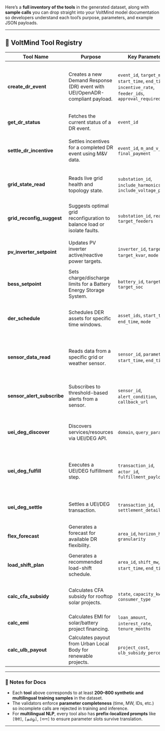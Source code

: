 Here’s a **full inventory of the tools** in the generated dataset, along with **sample calls** you can drop straight into your VoltMind model documentation so developers understand each tool’s purpose, parameters, and example JSON payloads.

---

## **📜 VoltMind Tool Registry**

| Tool Name                    | Purpose                                                                      | Key Parameters                                                                                         | Sample Call                                                                                                                                                                                                                                                    |
| ---------------------------- | ---------------------------------------------------------------------------- | ------------------------------------------------------------------------------------------------------ | -------------------------------------------------------------------------------------------------------------------------------------------------------------------------------------------------------------------------------------------------------------- |
| **create\_dr\_event**        | Creates a new Demand Response (DR) event with UEI/OpenADR-compliant payload. | `event_id`, `target_mw`, `start_time`, `end_time`, `incentive_rate`, `feeder_ids`, `approval_required` | `json { "name": "create_dr_event", "parameters": { "event_id": "DR-2025-001", "target_mw": 3.5, "start_time": "2025-08-15T18:00", "end_time": "2025-08-15T21:00", "incentive_rate": 4.5, "feeder_ids": ["FD-1101", "FD-1102"], "approval_required": true } } ` |
| **get\_dr\_status**          | Fetches the current status of a DR event.                                    | `event_id`                                                                                             | `json { "name": "get_dr_status", "parameters": { "event_id": "DR-2025-001" } } `                                                                                                                                                                               |
| **settle\_dr\_incentive**    | Settles incentives for a completed DR event using M\&V data.                 | `event_id`, `m_and_v_links`, `final_payment`                                                           | `json { "name": "settle_dr_incentive", "parameters": { "event_id": "DR-2025-001", "m_and_v_links": ["https://mv-data/discom1/dr001.csv"], "final_payment": 158000 } } `                                                                                        |
| **grid\_state\_read**        | Reads live grid health and topology state.                                   | `substation_id`, `include_harmonics`, `include_voltage_profile`                                        | `json { "name": "grid_state_read", "parameters": { "substation_id": "SS-DEL-003", "include_harmonics": true, "include_voltage_profile": true } } `                                                                                                             |
| **grid\_reconfig\_suggest**  | Suggests optimal grid reconfiguration to balance load or isolate faults.     | `substation_id`, `reason`, `target_feeders`                                                            | `json { "name": "grid_reconfig_suggest", "parameters": { "substation_id": "SS-DEL-003", "reason": "Overload mitigation", "target_feeders": ["FD-1101", "FD-1102"] } } `                                                                                        |
| **pv\_inverter\_setpoint**   | Updates PV inverter active/reactive power targets.                           | `inverter_id`, `target_kw`, `target_kvar`, `mode`                                                      | `json { "name": "pv_inverter_setpoint", "parameters": { "inverter_id": "INV-87654", "target_kw": 45.0, "target_kvar": 5.0, "mode": "PQ" } } `                                                                                                                  |
| **bess\_setpoint**           | Sets charge/discharge limits for a Battery Energy Storage System.            | `battery_id`, `target_kw`, `target_soc`                                                                | `json { "name": "bess_setpoint", "parameters": { "battery_id": "BESS-2345", "target_kw": -20.0, "target_soc": 75 } } `                                                                                                                                         |
| **der\_schedule**            | Schedules DER assets for specific time windows.                              | `asset_ids`, `start_time`, `end_time`, `mode`                                                          | `json { "name": "der_schedule", "parameters": { "asset_ids": ["INV-87654", "BESS-2345"], "start_time": "2025-08-15T06:00", "end_time": "2025-08-15T18:00", "mode": "max_export" } } `                                                                          |
| **sensor\_data\_read**       | Reads data from a specific grid or weather sensor.                           | `sensor_id`, `parameters`, `start_time`, `end_time`                                                    | `json { "name": "sensor_data_read", "parameters": { "sensor_id": "SEN-001", "parameters": ["voltage", "frequency"], "start_time": "2025-08-14T00:00", "end_time": "2025-08-14T23:59" } } `                                                                     |
| **sensor\_alert\_subscribe** | Subscribes to threshold-based alerts from a sensor.                          | `sensor_id`, `alert_condition`, `callback_url`                                                         | `json { "name": "sensor_alert_subscribe", "parameters": { "sensor_id": "SEN-001", "alert_condition": "voltage<210", "callback_url": "https://voltalert/api/callback" } } `                                                                                     |
| **uei\_deg\_discover**       | Discovers services/resources via UEI/DEG API.                                | `domain`, `query_params`                                                                               | `json { "name": "uei_deg_discover", "parameters": { "domain": "energy.trade.p2p", "query_params": { "state": "Delhi", "capacity_min": 10 } } } `                                                                                                               |
| **uei\_deg\_fulfill**        | Executes a UEI/DEG fulfillment step.                                         | `transaction_id`, `actor_id`, `fulfillment_payload`                                                    | `json { "name": "uei_deg_fulfill", "parameters": { "transaction_id": "TXN-9082", "actor_id": "BPP-DEL-01", "fulfillment_payload": { "meter_reading": "https://mv/delhi/txn9082.csv" } } } `                                                                    |
| **uei\_deg\_settle**         | Settles a UEI/DEG transaction.                                               | `transaction_id`, `settlement_details`                                                                 | `json { "name": "uei_deg_settle", "parameters": { "transaction_id": "TXN-9082", "settlement_details": { "amount": 45200, "currency": "INR" } } } `                                                                                                             |
| **flex\_forecast**           | Generates a forecast for available DR flexibility.                           | `area_id`, `horizon_hours`, `granularity`                                                              | `json { "name": "flex_forecast", "parameters": { "area_id": "ZONE-DEL-N", "horizon_hours": 24, "granularity": "15min" } } `                                                                                                                                    |
| **load\_shift\_plan**        | Generates a recommended load-shift schedule.                                 | `area_id`, `shift_mw`, `start_time`, `end_time`                                                        | `json { "name": "load_shift_plan", "parameters": { "area_id": "ZONE-DEL-N", "shift_mw": 2.5, "start_time": "2025-08-15T14:00", "end_time": "2025-08-15T18:00" } } `                                                                                            |
| **calc\_cfa\_subsidy**       | Calculates CFA subsidy for rooftop solar projects.                           | `state`, `capacity_kw`, `consumer_type`                                                                | `json { "name": "calc_cfa_subsidy", "parameters": { "state": "Uttar Pradesh", "capacity_kw": 5, "consumer_type": "residential" } } `                                                                                                                           |
| **calc\_emi**                | Calculates EMI for solar/battery project financing.                          | `loan_amount`, `interest_rate`, `tenure_months`                                                        | `json { "name": "calc_emi", "parameters": { "loan_amount": 250000, "interest_rate": 6.5, "tenure_months": 60 } } `                                                                                                                                             |
| **calc\_ulb\_payout**        | Calculates payout from Urban Local Body for renewable projects.              | `project_cost`, `ulb_subsidy_percent`                                                                  | `json { "name": "calc_ulb_payout", "parameters": { "project_cost": 450000, "ulb_subsidy_percent": 15 } } `                                                                                                                                                     |

---

### 🔹 Notes for Docs

* Each **tool** above corresponds to at least **200–800 synthetic and multilingual training samples** in the dataset.
* The validators enforce **parameter completeness** (time, MW, IDs, etc.) so incomplete calls are rejected in training and inference.
* For **multilingual NLP**, every tool also has **prefix-localized prompts** like `[हिंदी]`, `[தமிழ்]`, `[বাংলা]` to ensure parameter slots survive translation.

---